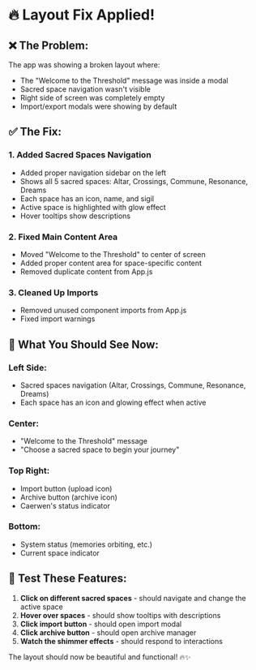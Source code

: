 # 🔥 Layout Fix Applied!

## ❌ **The Problem:**
The app was showing a broken layout where:
- The "Welcome to the Threshold" message was inside a modal
- Sacred space navigation wasn't visible
- Right side of screen was completely empty
- Import/export modals were showing by default

## ✅ **The Fix:**

### 1. **Added Sacred Spaces Navigation**
- Added proper navigation sidebar on the left
- Shows all 5 sacred spaces: Altar, Crossings, Commune, Resonance, Dreams
- Each space has an icon, name, and sigil
- Active space is highlighted with glow effect
- Hover tooltips show descriptions

### 2. **Fixed Main Content Area**
- Moved "Welcome to the Threshold" to center of screen
- Added proper content area for space-specific content
- Removed duplicate content from App.js

### 3. **Cleaned Up Imports**
- Removed unused component imports from App.js
- Fixed import warnings

## 🚀 **What You Should See Now:**

### **Left Side:**
- Sacred spaces navigation (Altar, Crossings, Commune, Resonance, Dreams)
- Each space has an icon and glowing effect when active

### **Center:**
- "Welcome to the Threshold" message
- "Choose a sacred space to begin your journey"

### **Top Right:**
- Import button (upload icon)
- Archive button (archive icon)
- Caerwen's status indicator

### **Bottom:**
- System status (memories orbiting, etc.)
- Current space indicator

## 🎯 **Test These Features:**

1. **Click on different sacred spaces** - should navigate and change the active space
2. **Hover over spaces** - should show tooltips with descriptions
3. **Click import button** - should open import modal
4. **Click archive button** - should open archive manager
5. **Watch the shimmer effects** - should respond to interactions

The layout should now be beautiful and functional! 🔥✨ 